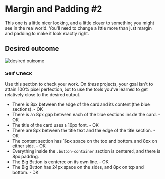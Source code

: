# Margin and Padding #2

This one is a little nicer looking, and a little closer to something you might see in the real world. You'll need to change a little more than just margin and padding to make it look exactly right.

## Desired outcome
![desired outcome](./desired-outcome.png)

### Self Check
Use this section to check your work. On _these_ projects, your goal isn't to attain 100% pixel perfection, but to use the tools you've learned to get relatively close to the desired output.

- There is 8px between the edge of the card and its content (the blue sections). - OK
- There is an 8px gap between each of the blue sections inside the card. - OK
- The title of the card uses a 16px font. - OK
- There are 8px between the title text and the edge of the title section. - OK
- The content section has 16px space on the top and bottom, and 8px on either side. - OK
- Everything inside the `.button-container` section is centered, and there is 8px padding.
- The Big Button is centered on its own line. - OK
- The Big Button has 24px space on the sides, and 8px on top and bottom. - OK
